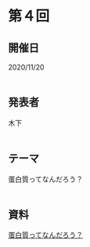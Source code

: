 # 第４回  
## 開催日  
2020/11/20  
<br>

## 発表者  
木下  
<br>

## テーマ  
蛋白質ってなんだろう？  
<br>

## 資料  
[蛋白質ってなんだろう？](https://tachibanahajime.github.io/group/no4/no4.pdf "第４回")  
<br>